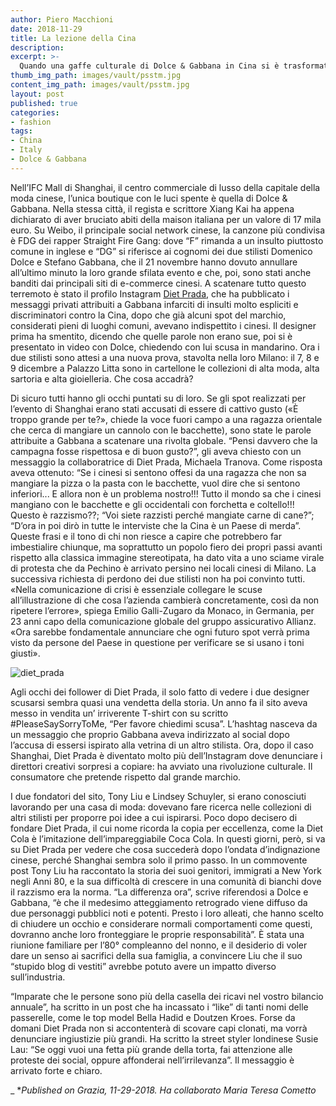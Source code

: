 ```yaml
---
author: Piero Macchioni
date: 2018-11-29
title: La lezione della Cina
description: 
excerpt: >-
  Quando una gaffe culturale di Dolce & Gabbana in Cina si è trasformata in una catastrofe economica che ha mostrato a tutti che you don't mess with China.
thumb_img_path: images/vault/psstm.jpg
content_img_path: images/vault/psstm.jpg
layout: post
published: true
categories:
- fashion
tags:
- China
- Italy
- Dolce & Gabbana
---
```


Nell’IFC Mall di Shanghai, il centro commerciale di lusso della capitale della moda cinese, l’unica boutique con le luci spente è quella di Dolce & Gabbana. Nella stessa città, il regista e scrittore Xiang Kai ha appena dichiarato di aver bruciato abiti della maison italiana per un valore di 17 mila euro. Su Weibo, il principale social network cinese, la canzone più condivisa è FDG dei rapper Straight Fire Gang: dove “F” rimanda a un insulto piuttosto comune in inglese e “DG” si riferisce ai cognomi dei due stilisti Domenico Dolce e Stefano Gabbana, che il 21 novembre hanno dovuto annullare all’ultimo minuto la loro grande sfilata evento e che, poi, sono stati anche banditi dai principali siti di e-commerce cinesi. A scatenare tutto questo terremoto è stato il profilo Instagram [Diet Prada](https://www.instagram.com/diet_prada/), che ha pubblicato i messaggi privati attribuiti a Gabbana infarciti di insulti molto espliciti e discriminatori contro la Cina, dopo che già alcuni spot del marchio, considerati pieni di luoghi comuni, avevano indispettito i cinesi.
Il designer prima ha smentito, dicendo che quelle parole non erano sue, poi si è presentato in video con Dolce, chiedendo con lui scusa in mandarino. Ora i due stilisti sono attesi a una nuova prova, stavolta nella loro Milano: il 7, 8 e 9 dicembre a Palazzo Litta sono in cartellone le collezioni di alta moda, alta sartoria e alta gioielleria. Che cosa accadrà?

Di sicuro tutti hanno gli occhi puntati su di loro. Se gli spot realizzati per l’evento di Shanghai erano stati accusati di essere di cattivo gusto («È troppo grande per te?», chiede la voce fuori campo a una ragazza orientale che cerca di mangiare un cannolo con le bacchette), sono state le parole attribuite a Gabbana a scatenare una rivolta globale. “Pensi davvero che la campagna fosse rispettosa e di buon gusto?”, gli aveva chiesto con un messaggio la collaboratrice di Diet Prada, Michaela Tranova. Come risposta aveva ottenuto: “Se i cinesi si sentono offesi da una ragazza che non sa mangiare la pizza o la pasta con le bacchette, vuol dire che si sentono inferiori... E allora non è un problema nostro!!! Tutto il mondo sa che i cinesi mangiano con le bacchette e gli occidentali con forchetta e coltello!!! Questo è razzismo??; “Voi siete razzisti perché mangiate carne di cane?”; “D’ora in poi dirò in tutte le interviste che la Cina è un Paese di merda”. Queste frasi e il tono di chi non riesce a capire che potrebbero far imbestialire chiunque, ma soprattutto un popolo fiero dei propri passi avanti rispetto alla classica immagine stereotipata, ha dato vita a uno sciame virale di protesta che da Pechino è arrivato persino nei locali cinesi di Milano. 
La successiva richiesta di perdono dei due stilisti non ha poi convinto tutti. «Nella comunicazione di crisi è essenziale collegare le scuse all’illustrazione di che cosa l’azienda cambierà concretamente, così da non ripetere l’errore», spiega Emilio Galli-Zugaro da Monaco, in Germania, per 23 anni capo della comunicazione globale del gruppo assicurativo Allianz. «Ora sarebbe fondamentale annunciare che ogni futuro spot verrà prima visto da persone del Paese in questione per verificare se si usano i toni giusti». 

![diet_prada](/images/vault/diet_prada.png)

Agli occhi dei follower di Diet Prada, il solo fatto di vedere i due designer scusarsi sembra quasi una vendetta della storia. Un anno fa il sito aveva messo in vendita un’ irriverente T-shirt con su scritto #PleaseSaySorryToMe, “Per favore chiedimi scusa”. L’hashtag nasceva da un messaggio che proprio Gabbana aveva indirizzato al social dopo l’accusa di essersi ispirato alla vetrina di un altro stilista. Ora, dopo il caso Shanghai, Diet Prada è diventato molto più dell’Instagram dove denunciare i direttori creativi sorpresi a copiare:  ha avviato una rivoluzione culturale. Il consumatore che pretende rispetto dal grande marchio.

I due fondatori del sito, Tony Liu e Lindsey Schuyler, si erano conosciuti lavorando per una casa di moda: dovevano fare ricerca nelle collezioni di altri stilisti per proporre poi idee a cui ispirarsi. Poco dopo decisero di fondare Diet Prada, il cui nome ricorda la copia per eccellenza, come la Diet Cola è l’imitazione dell’impareggiabile Coca Cola. In questi giorni, però, si va su Diet Prada per vedere che cosa succederà dopo l’ondata d’indignazione cinese, perché Shanghai sembra solo il primo passo. In un commovente post Tony Liu ha raccontato la storia dei suoi genitori, immigrati a New York negli Anni 80, e la sua difficoltà di crescere in una comunità di bianchi dove il razzismo era la norma. “La differenza ora”, scrive riferendosi a Dolce e Gabbana, “è che il medesimo atteggiamento retrogrado viene diffuso da due personaggi pubblici noti e potenti. Presto i loro alleati, che hanno scelto di chiudere un occhio e considerare normali comportamenti come questi, dovranno anche loro fronteggiare le proprie responsabilità”. È stata una riunione familiare per l’80° compleanno del nonno, e il desiderio di voler dare un senso ai sacrifici della sua famiglia, a convincere Liu che il suo “stupido blog di vestiti” avrebbe potuto avere un impatto diverso sull’industria. 

“Imparate che le persone sono più della casella dei ricavi nel vostro bilancio annuale”, ha scritto in un post che ha incassato i “like” di tanti nomi delle passerelle, come le top model Bella Hadid e Doutzen Kroes. Forse da domani Diet Prada non si accontenterà di scovare capi clonati, ma vorrà denunciare ingiustizie più grandi. Ha scritto la street styler londinese Susie Lau: “Se oggi vuoi una fetta più grande della torta, fai attenzione alle proteste dei social, oppure affonderai nell’irrilevanza”. Il messaggio è arrivato forte e chiaro. 

_
*_Published on Grazia, 11-29-2018. Ha collaborato Maria Teresa Cometto_